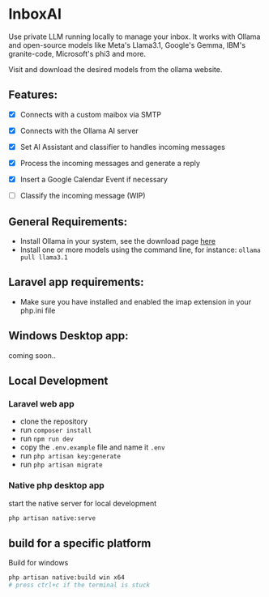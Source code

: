 # InboxAI

Use private LLM running locally to manage your inbox. It works with Ollama and open-source models like Meta's Llama3.1, Google's Gemma, IBM's granite-code, Microsoft's phi3 and more. 

Visit and download the desired models from the ollama website.

## Features:
- [x] Connects with a custom maibox via SMTP
- [x] Connects with the Ollama AI server
- [x] Set AI Assistant and classifier to handles incoming messages 
- [x] Process the incoming messages and generate a reply
- [x] Insert a Google Calendar Event if necessary
- [ ] Classify the incoming message (WIP)


## General Requirements:
- Install Ollama in your system, see the download page [here]()
- Install one or more models using the command line, for instance: `ollama pull llama3.1`

## Laravel app requirements:
- Make sure you have installed and enabled the imap extension in your php.ini file

## Windows Desktop app: 
coming soon..


## Local Development

### Laravel web app

- clone the repository
- run `composer install`
- run `npm run dev`
- copy the `.env.example` file and name it `.env`
- run `php artisan key:generate`
- run `php artisan migrate`

### Native php desktop app

start the native server for local development 

```bash
php artisan native:serve 
```

## build for a specific platform

Build for windows

```bash
php artisan native:build win x64
# press ctrl+c if the terminal is stuck
```
